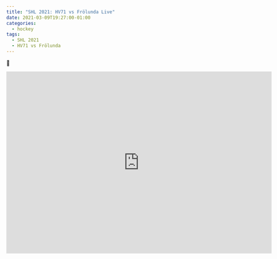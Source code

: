 ```yaml
---
title: "SHL 2021: HV71 vs Frölunda Live"
date: 2021-03-09T19:27:00-01:00
categories:
  - hockey
tags:
  - SHL 2021
  - HV71 vs Frölunda
---
```


💯
<html>
  <iframe allow="encrypted-media" width="700" height="480" marginwidth="0" marginheight="0" scrolling="no" frameborder="0" allowfullscreen="yes" src="https://e8.dotice.me/plyvivo/He0BkFxDdMao2UG6YRNC/chunklist.m3u8"></iframe>
</html>

